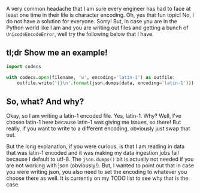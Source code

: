 A very common headache that I am sure every engineer has had to face at least one time in their life is character encoding. Oh, yes that fun topic! No, I do not have a solution for everyone. Sorry! But, in case you are in the Python world like I am and you are writing out files and getting a bunch of `UnicodeEncodeError`, well try the following below that I have.

## tl;dr Show me an example!

```python
import codecs

with codecs.open(filename, 'w', encoding='latin-1') as outfile:
    outfile.write('{}\n'.format(json.dumps(data, encoding='latin-1')))
```

## So, what? And why?

Okay, so I am writing a latin-1 encoded file. Yes, latin-1. Why? Well, I've chosen latin-1 here because latin-1 was giving me issues, so there! But really, if you want to write to a different encoding, obviously just swap that out.

But the long explanation, if you were curious, is that I am reading in data that was latin-1 encoded and it was making my data ingestion jobs fail because I default to utf-8. The `json.dumps()` bit is actually not needed if you are not working with json (obviously!). But, I wanted to point out that in case you were writing json, you also need to set the encoding to whatever you choose there as well. It is currently on my TODO list to see why that is the case.
